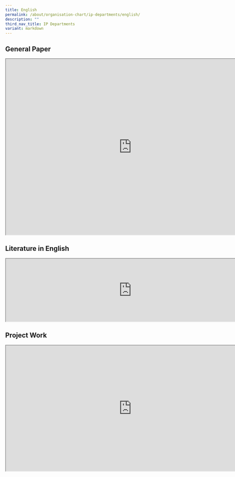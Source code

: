 ```yaml
---
title: English
permalink: /about/organisation-chart/ip-departments/english/
description: ""
third_nav_title: IP Departments
variant: markdown
---
```

<h2>General Paper</h2>
<iframe src="https://docs.google.com/document/d/e/2PACX-1vTaN1J-_k_J91r2jMgq4g4TGFZiTMQz6iGkpihfKw3nW3kobabttKCIbeD4_YzTInSbgD6arTQb1suu/pub?embedded=true" width="800px" height="560px" scrolling="no"></iframe>

<h2>Literature in English</h2>

<iframe src="https://docs.google.com/document/d/e/2PACX-1vTofDmhwaUlGCJtlhjBgPTxn31ks4KEE09HWkf9J9Jw4VpF4fHM1LtQOQQrS00Bs5WS67uMPojJYSkt/pub?embedded=true" width="800px" height="200px" scrolling="no"></iframe>

<h2>Project Work</h2>
<iframe src="https://docs.google.com/document/d/e/2PACX-1vTj0KP_XrUbDY5misjjOhI3PLNwh5SZK5qqsd3V7rQqaDQ8HTUrAWQXmSFkmcGTuavuHTEbjdxegYLF/pub?embedded=true" width="800px" height="400px" scrolling="no"></iframe>